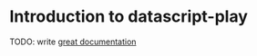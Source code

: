 # Introduction to datascript-play

TODO: write [great documentation](http://jacobian.org/writing/what-to-write/)
